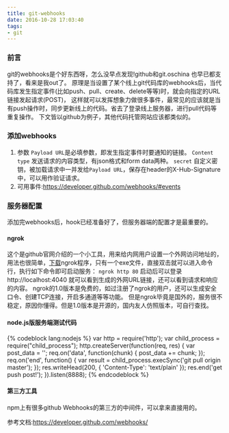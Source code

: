 ```yaml
---
title: git-webhooks
date: 2016-10-28 17:03:40
tags:
- git
---
```

### 前言
git的webhooks是个好东西呀，怎么没早点发现!github和git.oschina 也早已都支持了，看来是我out了。
原理是当设置了某个线上git代码库的webhooks后，当代码库发生指定事件(比如push、pull、create、delete等等)时，就会向指定的URL链接发起请求(POST)，
这样就可以发挥想象力做很多事件，最常见的应该就是当有push操作时，同步更新线上的代码。省去了登录线上服务器，进行pull代码等重复操作。
下文皆以github为例子，其他代码托管网站应该都类似的。
### 添加webhooks
1. 参数
    `Payload URL`是必填参数，即发生指定事件时要通知的链接。
    `Content type` 发送请求的内容类型，有json格式和form data两种。
    `secret` 自定义密钥，被加载请求中一并发给`Payload URL`，保存在header的X-Hub-Signature中，可以用作验证请求。
2. 可用事件:https://developer.github.com/webhooks/#events
### 服务器配置
添加完webhooks后，hook已经准备好了，但服务器端的配置才是最重要的。
#### ngrok
这个是github官网介绍的一个小工具，用来给内网用户设置一个外网访问地址的，用法也很简单，[下载](https://ngrok.com/download)ngrok程序，只有一个exe文件，直接双击就可以进入命令行，执行如下命令即可启动服务：
    `ngrok http 80`
启动后可以登录http://localhost:4040 就可以看到生成的外网URL链接，还可以看到请求和响应的内容。
ngrok的1.0版本是免费的，如过注册了ngrok的用户，还可以生成安全口令、创建TCP连接，开启多通道等等功能。
但是ngrok毕竟是国外的，服务很不稳定，原因你懂得。但是1.0版本是开源的，国内友人仿照版本，可自行查找。

#### node.js版服务端测试代码
{% codeblock lang:nodejs %}
    var http = require('http');
    var child_process = require("child_process");
    http.createServer(function(req, res) {
        var post_data = '';
        req.on('data', function(chunk) {
            post_data += chunk;
        });
        req.on('end', function() {
            var result = child_process.execSync('git pull origin master');
        });
        res.writeHead(200, { 'Content-Type': 'text/plain' });
        res.end('get push post!');
    }).listen(8888);
 {% endcodeblock %}
#### 第三方工具
npm上有很多github Webhooks的第三方的中间件，可以拿来直接用的。

参考文档:https://developer.github.com/webhooks/